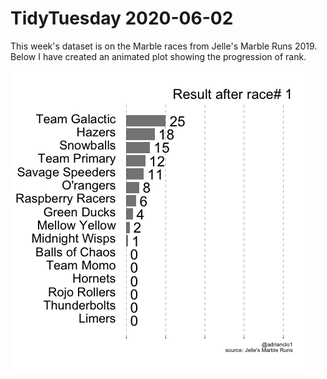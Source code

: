 # TidyTuesday 2020-06-02

This week's dataset is on the Marble races from Jelle's Marble Runs 2019. Below I have created an animated plot showing the progression of rank.

<img src = "marbles_plot.gif"></img>
